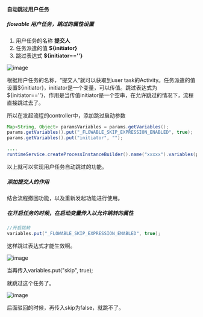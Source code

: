 #### 自动跳过用户任务

##### flowable 用户任务，跳过的属性设置

1. 用户任务的名称 **提交人**
2. 任务派遣的值 **${initiator}**
3. 跳过表达式 **${initiator==''}**

![image](https://user-images.githubusercontent.com/97614802/236089733-a55a234b-05b9-4f88-be5a-24ee1933addc.png)

根据用户任务的名称，“提交人”就可以获取到user task的Activity。任务派遣的值设置${initiator}，initiator是一个变量，可以传值。跳过表达式为
${initiator==''}，作用是当传值initiator是一个空串，在允许跳过的情况下，流程直接跳过去了。

所以在发起流程的controller中，添加跳过启动参数

```java
Map<String, Object> paramsVariables = params.getVariables();
params.getVariables().put("_FLOWABLE_SKIP_EXPRESSION_ENABLED", true);
params.getVariables().put("initiator", "");

....
runtimeService.createProcessInstanceBuilder().name("xxxxx").variables(params.getVariables())......start();
```
以上就可以实现用户任务自动跳过的功能。

##### 添加提交人的作用

结合流程撤回功能，以及重新发起功能进行使用。


##### 在开启任务的时候，在启动变量传入以允许跳转的属性
```java
//开启跳转
variables.put("_FLOWABLE_SKIP_EXPRESSION_ENABLED", true);
```

这样跳过表达式才能生效啊。

![image](https://user-images.githubusercontent.com/97614802/194750704-fe162dba-6248-4c0d-b342-be2b4bc497cd.png)

当再传入variables.put("skip", true);

就跳过这个任务了。

![image](https://user-images.githubusercontent.com/97614802/194750763-4f05ab2e-7c70-4df5-8a32-e0ee61991658.png)

后面驳回的时候，再传入skip为false，就跳不了。


